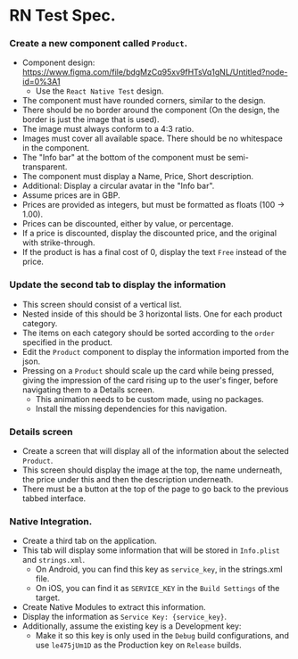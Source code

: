 # RN Test Spec.

### Create a new component called `Product`.
- Component design: https://www.figma.com/file/bdgMzCq95xv9fHTsVq1gNL/Untitled?node-id=0%3A1
  - Use the `React Native Test` design.
- The component must have rounded corners, similar to the design.
- There should be no border around the component (On the design, the border is just the image that is used).
- The image must always conform to a 4:3 ratio.
- Images must cover all available space. There should be no whitespace in the component.
- The "Info bar" at the bottom of the component must be semi-transparent.
- The component must display a Name, Price, Short description.
- Additional: Display a circular avatar in the "Info bar".
- Assume prices are in GBP.
- Prices are provided as integers, but must be formatted as floats (100 -> 1.00).
- Prices can be discounted, either by value, or percentage.
- If a price is discounted, display the discounted price, and the original with strike-through.
- If the product is has a final cost of 0, display the text `Free` instead of the price.

### Update the second tab to display the information
- This screen should consist of a vertical list.
- Nested inside of this should be 3 horizontal lists. One for each product category.
- The items on each category should be sorted according to the `order` specified in the product.
- Edit the `Product` component to display the information imported from the json.
- Pressing on a `Product` should scale up the card while being pressed, giving the impression of the card rising up to the user's finger, before navigating them to a Details screen.
  - This animation needs to be custom made, using no packages.
  - Install the missing dependencies for this navigation.

### Details screen
- Create a screen that will display all of the information about the selected `Product`.
- This screen should display the image at the top, the name underneath, the price under this and then the description underneath.
- There must be a button at the top of the page to go back to the previous tabbed interface.

### Native Integration.
- Create a third tab on the application.
- This tab will display some information that will be stored in `Info.plist` and `strings.xml`.
  - On Android, you can find this key as `service_key`, in the strings.xml file.
  - On iOS, you can find it as `SERVICE_KEY` in the `Build Settings` of the target.
- Create Native Modules to extract this information.
- Display the information as `Service Key: {service_key}`.
- Additionally, assume the existing key is a Development key:
  - Make it so this key is only used in the `Debug` build configurations, and use `le475jUm1D` as the Production key on `Release` builds.

